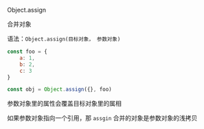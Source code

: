 Object.assign

合并对象

语法：`Object.assign(目标对象， 参数对象)`

```js
const foo = {
    a: 1,
    b: 2,
    c: 3
}

const obj = Object.assign({}, foo)
```

参数对象里的属性会覆盖目标对象里的属相

如果参数对象指向一个引用，那 `assgin` 合并的对象是参数对象的浅拷贝

